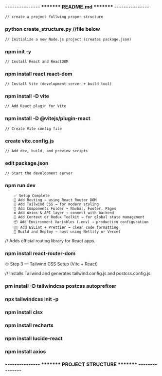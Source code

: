 
### ---------------  ******* README.md  *******  --------------- ###
 
    // create a project follwing proper structure
###     python create_structure.py              //file below

    // Initialize a new Node.js project (creates package.json)
###     npm init -y 

    // Install React and ReactDOM
###     npm install react react-dom   

    // Install Vite (development server + build tool)
###     npm install -D vite                     

    // Add React plugin for Vite
###     npm install -D @vitejs/plugin-react     

    // Create Vite config file
###     create vite.config.js                   

    // Add dev, build, and preview scripts
###     edit package.json                       

    // Start the development server
###     npm run dev                             



        ✅ Setup Complete
        🧱 Add Routing → using React Router DOM
        🎨 Add Tailwind CSS → for modern styling
        🔐 Add Components Folder → Navbar, Footer, Pages
        ⚙️ Add Axios & API layer → connect with backend
        🧩 Add Context or Redux Toolkit → for global state management
        📦 Add Environment Variables (.env) → production configuration
        🧑‍💻 Add ESLint + Prettier → clean code formatting
        🚀 Build and Deploy → host using Netlify or Vercel


// Adds official routing library for React apps.
###     npm install react-router-dom

⚙️ Step 3 — Tailwind CSS Setup (Vite + React)

// Installs Tailwind and generates tailwind.config.js and postcss.config.js
###     pm install -D tailwindcss postcss autoprefixer
###     npx tailwindcss init -p
###     npm install clsx
###     npm install recharts
###     npm install lucide-react
###     npm install axios

















### ---------------  ******* PROJECT STRUCTURE  *******  --------------- ###

<!-- 


        import os

        folders = [
            "src/api",
            "src/assets/images",
            "src/assets/icons",
            "src/assets/fonts",
            "src/components/common",
            "src/components/layout",
            "src/context",
            "src/hooks",
            "src/layouts",
            "src/pages/Home",
            "src/pages/Login",
            "src/pages/Dashboard",
            "src/routes",
            "src/services",
            "src/store",
            "src/styles",
            "src/utils"
        ]

        files = [
            "src/App.jsx",
            "src/main.jsx",
            "src/index.css",
            "src/routes/AppRoutes.jsx",
            "src/api/axiosClient.js",
            "src/store/index.js",
            "src/utils/constants.js",
            "src/styles/globals.css"
        ]

        for folder in folders:
            os.makedirs(folder, exist_ok=True)

        for file in files:
            open(file, 'a').close()

        print("✅ React folder structure created successfully!")

 -->
